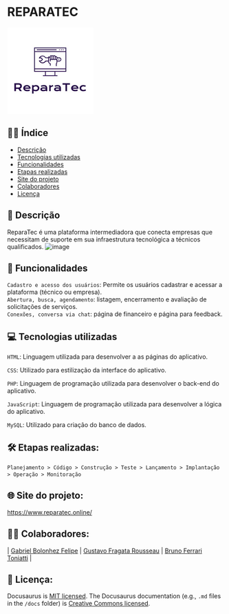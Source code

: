 <!-- ![license](https://user-images.githubusercontent.com/125428490/228728729-18d89fba-74ac-49d9-9b43-9ab1561672b2.png) -->

# REPARATEC 
![](./Reparatec.png)

## ✍🏼 Índice

* [Descrição](#Descrição)
* [Tecnologias utilizadas](#Tecnologias-utilizadas)
* [Funcionalidades](#Funcionalidades-do-projeto)
* [Etapas realizadas](#Etapas-realizadas)
* [Site do projeto](#site-do-projeto)
* [Colaboradores](#Colaboradores)
* [Licença](#Licença)

## 📑 Descrição

ReparaTec é uma plataforma intermediadora que conecta empresas que necessitam de suporte em sua infraestrutura tecnológica a técnicos qualificados.
![image](https://github.com/user-attachments/assets/a63a2ec1-69bb-4ff7-bf31-9e47dcbe17e8)

## 🎯 Funcionalidades

`Cadastro e acesso dos usuários`: Permite os usuários cadastrar e acessar a plataforma (técnico ou empresa). <br>
`Abertura, busca, agendamento`: listagem, encerramento e avaliação de solicitações de serviços. <br>
`Conexões, conversa via chat`: página de financeiro e página para feedback. 

## 💻 Tecnologias utilizadas

`HTML`: Linguagem utilizada para desenvolver a as páginas do aplicativo.

`CSS`: Utilizado para estilização da interface do aplicativo.

`PHP`: Linguagem de programação utilizada para desenvolver o back-end do aplicativo.

`JavaScript`: Linguagem de programação utilizada para desenvolver a lógica do aplicativo.

`MySQL`: Utilizado para criação do banco de dados.

## 🛠️ Etapas realizadas:

```
Planejamento > Código > Construção > Teste > Lançamento > Implantação > Operação > Monitoração 
```


## 🌐 Site do projeto:

https://www.reparatec.online/

## 👨‍💻 Colaboradores:

| [Gabriel Bolonhez Felipe](https://github.com/Gabolonhez) | [Gustavo Fragata Rousseau](https://github.com/fr4agata) | [Bruno Ferrari Toniatti](https://github.com/BrunoToniatti) |

## 🚧 Licença:
Docusaurus is [MIT licensed](./LICENSE).
The Docusaurus documentation (e.g., `.md` files in the `/docs` folder)
is [Creative Commons licensed](./LICENSE-docs).

